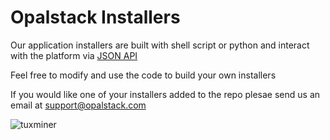 # Opalstack Installers

Our application installers are built with shell script or python and interact with the platform via [JSON API](https://my.opalstack.com/api/v1/doc/)

Feel free to modify and use the code to build your own installers

If you would like one of your installers added to the repo plesae send us an email at support@opalstack.com

![tuxminer](https://user-images.githubusercontent.com/77483/163723004-7b26bda4-b229-4685-98b7-3987106582f9.png)
